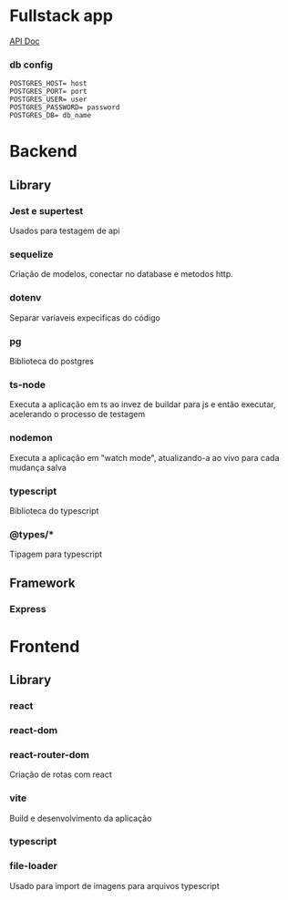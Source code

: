 # Fullstack app

<a href="https://app.swaggerhub.com/apis-docs/LEONARDOLUZ07/profissionais/1.0.0">API Doc</a>

### db config
```
POSTGRES_HOST= host
POSTGRES_PORT= port
POSTGRES_USER= user
POSTGRES_PASSWORD= password
POSTGRES_DB= db_name
```

# Backend

## Library
### Jest e supertest
Usados para testagem de api

### sequelize
Criação de modelos, conectar no database e metodos http.

### dotenv
Separar variaveis expecificas do código

### pg
Biblioteca do postgres

### ts-node
Executa a aplicação em ts ao invez de buildar para js e então executar, acelerando o processo de testagem

### nodemon
Executa a aplicação em "watch mode", atualizando-a ao vivo para cada mudança salva

### typescript
Biblioteca do typescript

### @types/*
Tipagem para typescript

## Framework
### Express

# Frontend

## Library
### react

### react-dom

### react-router-dom
Criação de rotas com react

### vite
Build e desenvolvimento da aplicação

### typescript

### file-loader
Usado para import de imagens para arquivos typescript

